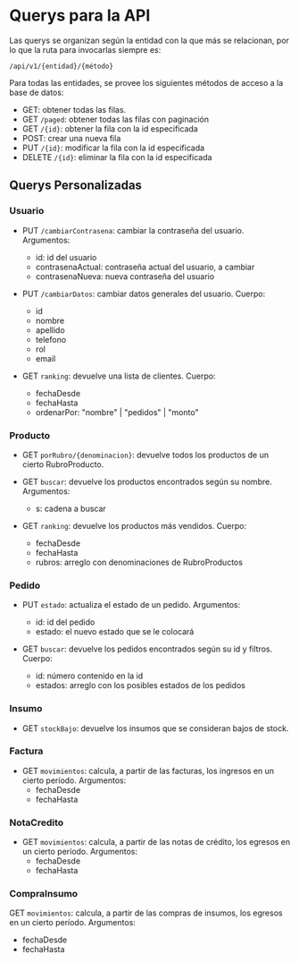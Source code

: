 # Querys para la API

Las querys se organizan según la entidad con la que más se relacionan, por lo que la ruta para invocarlas siempre es:

`/api/v1/{entidad}/{método}`

Para todas las entidades, se provee los siguientes métodos de acceso a la base de datos:

* GET: obtener todas las filas.
* GET `/paged`: obtener todas las filas con paginación
* GET `/{id}`: obtener la fila con la id especificada
* POST: crear una nueva fila
* PUT `/{id}`: modificar la fila con la id especificada
* DELETE `/{id}`: eliminar la fila con la id especificada

## Querys Personalizadas

### Usuario

* PUT `/cambiarContrasena`: cambiar la contraseña del usuario. Argumentos:
  * id: id del usuario
  * contrasenaActual: contraseña actual del usuario, a cambiar
  * contrasenaNueva: nueva contraseña del usuario

* PUT `/cambiarDatos`: cambiar datos generales del usuario. Cuerpo:
    * id
    * nombre
    * apellido
    * telefono
    * rol
    * email

* GET `ranking`: devuelve una lista de clientes. Cuerpo:
  * fechaDesde
  * fechaHasta
  * ordenarPor: "nombre" | "pedidos" | "monto"


### Producto

* GET `porRubro/{denominacion}`: devuelve todos los productos de un cierto RubroProducto.

* GET `buscar`: devuelve los productos encontrados según su nombre. Argumentos:
  * s: cadena a buscar

* GET `ranking`: devuelve los productos más vendidos. Cuerpo:
  * fechaDesde
  * fechaHasta
  * rubros: arreglo con denominaciones de RubroProductos

### Pedido

* PUT `estado`: actualiza el estado de un pedido. Argumentos:
  * id: id del pedido
  * estado: el nuevo estado que se le colocará


* GET `buscar`: devuelve los pedidos encontrados según su id y filtros. Cuerpo:
  * id: número contenido en la id
  * estados: arreglo con los posibles estados de los pedidos


### Insumo

* GET `stockBajo`: devuelve los insumos que se consideran bajos de stock.


### Factura

* GET `movimientos`: calcula, a partir de las facturas, los ingresos en un cierto período. Argumentos:
  * fechaDesde
  * fechaHasta

### NotaCredito

* GET `movimientos`: calcula, a partir de las notas de crédito, los egresos en un cierto período. Argumentos:
  * fechaDesde
  * fechaHasta

### CompraInsumo

GET `movimientos`: calcula, a partir de las compras de insumos, los egresos en un cierto período. Argumentos:
  * fechaDesde
  * fechaHasta
